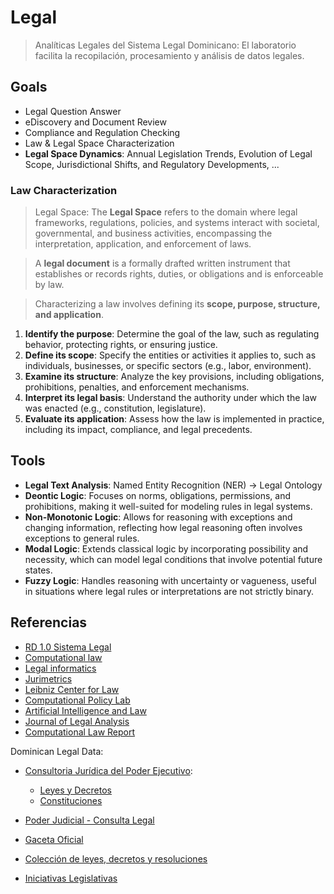 # Legal

> Analíticas Legales del Sistema Legal Dominicano: El laboratorio facilita la recopilación, procesamiento y análisis de datos legales.

## Goals

- Legal Question Answer
- eDiscovery and Document Review
- Compliance and Regulation Checking
- Law & Legal Space Characterization
- **Legal Space Dynamics**: Annual Legislation Trends, Evolution of Legal Scope, Jurisdictional Shifts, and Regulatory Developments, ...

### Law Characterization

> Legal Space: The **Legal Space** refers to the domain where legal frameworks, regulations, policies, and systems interact with societal, governmental, and business activities, encompassing the interpretation, application, and enforcement of laws.

> A **legal document** is a formally drafted written instrument that establishes or records rights, duties, or obligations and is enforceable by law.

> Characterizing a law involves defining its **scope, purpose, structure, and application**.

1. **Identify the purpose**: Determine the goal of the law, such as regulating behavior, protecting rights, or ensuring justice.
2. **Define its scope**: Specify the entities or activities it applies to, such as individuals, businesses, or specific sectors (e.g., labor, environment).
3. **Examine its structure**: Analyze the key provisions, including obligations, prohibitions, penalties, and enforcement mechanisms.
4. **Interpret its legal basis**: Understand the authority under which the law was enacted (e.g., constitution, legislature).
5. **Evaluate its application**: Assess how the law is implemented in practice, including its impact, compliance, and legal precedents.

## Tools

- **Legal Text Analysis**: Named Entity Recognition (NER) -> Legal Ontology
- **Deontic Logic**: Focuses on norms, obligations, permissions, and prohibitions, making it well-suited for modeling rules in legal systems.
- **Non-Monotonic Logic**: Allows for reasoning with exceptions and changing information, reflecting how legal reasoning often involves exceptions to general rules.
- **Modal Logic**: Extends classical logic by incorporating possibility and necessity, which can model legal conditions that involve potential future states.
- **Fuzzy Logic**: Handles reasoning with uncertainty or vagueness, useful in situations where legal rules or interpretations are not strictly binary.

## Referencias

- [RD 1.0 Sistema Legal](https://fantastic-earl-35c.notion.site/RD-1-0-Sistema-Legal-ca2a079ce2fe4b26b53f4f727ffb27fd?pvs=4)
- [Computational law](https://en.wikipedia.org/wiki/Computational_law)
- [Legal informatics](https://en.wikipedia.org/wiki/Legal_informatics)
- [Jurimetrics](https://en.wikipedia.org/wiki/Jurimetrics)
- [Leibniz Center for Law](https://en.wikipedia.org/wiki/Leibniz_Center_for_Law)
- [Computational Policy Lab](https://policylab.hks.harvard.edu/)
- [Artificial Intelligence and Law](https://link.springer.com/journal/10506)
- [Journal of Legal Analysis](https://academic.oup.com/jla)
- [Computational Law Report](https://law.mit.edu/)

Dominican Legal Data:

- [Consultoria Jurídica del Poder Ejecutivo](https://www.consultoria.gov.do/):
  - [Leyes y Decretos](https://www.consultoria.gov.do/consulta/)
  - [Constituciones](https://www.consultoria.gov.do/Services/Constitutions)

- [Poder Judicial - Consulta Legal](https://transparencia.poderjudicial.gob.do/consultas/leyes/index)

- [Gaceta Oficial](https://www.consultoria.gov.do/About/FAQ)

- [Colección de leyes, decretos y resoluciones](https://bibliotecadelcongreso.gob.do/leyes.htm)

- [Iniciativas Legislativas](https://memoriahistorica.senadord.gob.do/communities/9799f9b1-556e-4dc5-82a7-c3f52454749b)
